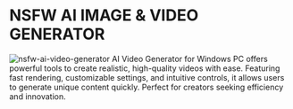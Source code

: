 # NSFW AI IMAGE & VIDEO GENERATOR

<img src="https://repository-images.githubusercontent.com/1044541508/4d224678-f3ae-4514-8b8d-9be7202b9bae" alt="nsfw-ai-video-generator" >
AI Video Generator for Windows PC offers powerful tools to create realistic, high-quality videos with ease. Featuring fast rendering, customizable settings, and intuitive controls, it allows users to generate unique content quickly. Perfect for creators seeking efficiency and innovation.
